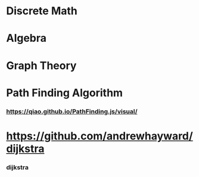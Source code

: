 # Discrete Math
# Algebra
# Graph Theory
# Path Finding Algorithm
### https://qiao.github.io/PathFinding.js/visual/
# https://github.com/andrewhayward/dijkstra
### dijkstra

